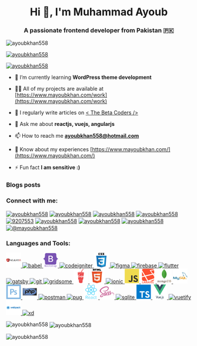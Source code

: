 <h1 align="center">Hi 👋, I'm Muhammad Ayoub</h1>
<h3 align="center">A passionate frontend developer from Pakistan 🇵🇰</h3>

<p align="left"> <img src="https://komarev.com/ghpvc/?username=ayoubkhan558&label=Profile%20views&color=0e75b6&style=flat"
    alt="ayoubkhan558" /> </p>

<p align="left"> <a href="https://github.com/ryo-ma/github-profile-trophy"><img
      src="https://github-profile-trophy.vercel.app/?username=ayoubkhan558" alt="ayoubkhan558" /></a> </p>

<p align="left"> <a href="https://twitter.com/ayoubkhan558" target="blank"><img
      src="https://img.shields.io/twitter/follow/ayoubkhan558?logo=twitter&style=for-the-badge" alt="ayoubkhan558" /></a> </p>

- 🌱 I’m currently learning **WordPress theme development**

- 👨‍💻 All of my projects are available at [https://www.mayoubkhan.com/work](https://www.mayoubkhan.com/work)

- 📝 I regularly write articles on [< The Beta Coders />](http://thebetacoders.com/)

- 💬 Ask me about **reactjs, vuejs, angularjs**

- 📫 How to reach me **ayoubkhan558@hotmail.com**

- 📄 Know about my experiences [https://www.mayoubkhan.com/](https://www.mayoubkhan.com/)

- ⚡ Fun fact **I am sensitive :)**

### Blogs posts
<!-- BLOG-POST-LIST:START -->
<!-- BLOG-POST-LIST:END -->

<h3 align="left">Connect with me:</h3>
<p align="left">
  <a href="https://codepen.io/ayoubkhan558" target="blank"><img align="center"
      src="https://cdn.jsdelivr.net/npm/simple-icons@3.0.1/icons/codepen.svg" alt="ayoubkhan558" height="30" width="40" /></a>
  <a href="https://dev.to/ayoubkhan558" target="blank"><img align="center"
      src="https://cdn.jsdelivr.net/npm/simple-icons@3.0.1/icons/dev-dot-to.svg" alt="ayoubkhan558" height="30" width="40" /></a>
  <a href="https://twitter.com/ayoubkhan558" target="blank"><img align="center"
      src="https://cdn.jsdelivr.net/npm/simple-icons@3.0.1/icons/twitter.svg" alt="ayoubkhan558" height="30" width="40" /></a>
  <a href="https://linkedin.com/in/ayoubkhan558" target="blank"><img align="center"
      src="https://cdn.jsdelivr.net/npm/simple-icons@3.0.1/icons/linkedin.svg" alt="ayoubkhan558" height="30" width="40" /></a>
  <a href="https://stackoverflow.com/users/9207553" target="blank"><img align="center"
      src="https://cdn.jsdelivr.net/npm/simple-icons@3.0.1/icons/stackoverflow.svg" alt="9207553" height="30" width="40" /></a>
  <a href="https://codesandbox.com/ayoubkhan558" target="blank"><img align="center"
      src="https://cdn.jsdelivr.net/npm/simple-icons@3.0.1/icons/codesandbox.svg" alt="ayoubkhan558" height="30" width="40" /></a>
  <a href="https://fb.com/ayoubkhan558" target="blank"><img align="center"
      src="https://cdn.jsdelivr.net/npm/simple-icons@3.0.1/icons/facebook.svg" alt="ayoubkhan558" height="30" width="40" /></a>
  <a href="https://instagram.com/ayoubkhan558" target="blank"><img align="center"
      src="https://cdn.jsdelivr.net/npm/simple-icons@3.0.1/icons/instagram.svg" alt="ayoubkhan558" height="30" width="40" /></a>
  <a href="https://medium.com/@mayoubkhan558" target="blank"><img align="center"
      src="https://cdn.jsdelivr.net/npm/simple-icons@3.0.1/icons/medium.svg" alt="@mayoubkhan558" height="30" width="40" /></a>
</p>

<h3 align="left">Languages and Tools:</h3>
<p align="left"> <a href="https://angular.io" target="_blank"> <img
      src="https://raw.githubusercontent.com/devicons/devicon/master/icons/angularjs/angularjs-original-wordmark.svg"
      alt="angularjs" width="40" height="40" /> </a> <a href="https://babeljs.io/" target="_blank"> <img
      src="https://www.vectorlogo.zone/logos/babeljs/babeljs-icon.svg" alt="babel" width="40" height="40" /> </a> <a
    href="https://getbootstrap.com" target="_blank"> <img
      src="https://raw.githubusercontent.com/devicons/devicon/master/icons/bootstrap/bootstrap-plain-wordmark.svg" alt="bootstrap"
      width="40" height="40" /> </a> <a href="https://codeigniter.com" target="_blank"> <img
      src="https://cdn.worldvectorlogo.com/logos/codeigniter.svg" alt="codeigniter" width="40" height="40" /> </a> <a
    href="https://www.w3schools.com/css/" target="_blank"> <img
      src="https://raw.githubusercontent.com/devicons/devicon/master/icons/css3/css3-original-wordmark.svg" alt="css3" width="40"
      height="40" /> </a> <a href="https://www.figma.com/" target="_blank"> <img
      src="https://www.vectorlogo.zone/logos/figma/figma-icon.svg" alt="figma" width="40" height="40" /> </a> <a
    href="https://firebase.google.com/" target="_blank"> <img src="https://www.vectorlogo.zone/logos/firebase/firebase-icon.svg"
      alt="firebase" width="40" height="40" /> </a> <a href="https://flutter.dev" target="_blank"> <img
      src="https://www.vectorlogo.zone/logos/flutterio/flutterio-icon.svg" alt="flutter" width="40" height="40" /> </a> <a
    href="https://www.gatsbyjs.com/" target="_blank"> <img src="https://www.vectorlogo.zone/logos/gatsbyjs/gatsbyjs-icon.svg"
      alt="gatsby" width="40" height="40" /> </a> <a href="https://git-scm.com/" target="_blank"> <img
      src="https://www.vectorlogo.zone/logos/git-scm/git-scm-icon.svg" alt="git" width="40" height="40" /> </a> <a
    href="https://gridsome.org/" target="_blank"> <img src="https://www.vectorlogo.zone/logos/gridsome/gridsome-icon.svg"
      alt="gridsome" width="40" height="40" /> </a> <a href="https://gulpjs.com" target="_blank"> <img
      src="https://raw.githubusercontent.com/devicons/devicon/master/icons/gulp/gulp-plain.svg" alt="gulp" width="40"
      height="40" /> </a> <a href="https://www.w3.org/html/" target="_blank"> <img
      src="https://raw.githubusercontent.com/devicons/devicon/master/icons/html5/html5-original-wordmark.svg" alt="html5"
      width="40" height="40" /> </a> <a href="https://ionicframework.com" target="_blank"> <img
      src="https://upload.wikimedia.org/wikipedia/commons/d/d1/Ionic_Logo.svg" alt="ionic" width="40" height="40" /> </a> <a
    href="https://developer.mozilla.org/en-US/docs/Web/JavaScript" target="_blank"> <img
      src="https://raw.githubusercontent.com/devicons/devicon/master/icons/javascript/javascript-original.svg" alt="javascript"
      width="40" height="40" /> </a> <a href="https://laravel.com/" target="_blank"> <img
      src="https://raw.githubusercontent.com/devicons/devicon/master/icons/laravel/laravel-plain-wordmark.svg" alt="laravel"
      width="40" height="40" /> </a> <a href="https://www.mongodb.com/" target="_blank"> <img
      src="https://raw.githubusercontent.com/devicons/devicon/master/icons/mongodb/mongodb-original-wordmark.svg" alt="mongodb"
      width="40" height="40" /> </a> <a href="https://www.mysql.com/" target="_blank"> <img
      src="https://raw.githubusercontent.com/devicons/devicon/master/icons/mysql/mysql-original-wordmark.svg" alt="mysql"
      width="40" height="40" /> </a> <a href="https://www.photoshop.com/en" target="_blank"> <img
      src="https://raw.githubusercontent.com/devicons/devicon/master/icons/photoshop/photoshop-line.svg" alt="photoshop"
      width="40" height="40" /> </a> <a href="https://www.php.net" target="_blank"> <img
      src="https://raw.githubusercontent.com/devicons/devicon/master/icons/php/php-original.svg" alt="php" width="40"
      height="40" /> </a> <a href="https://postman.com" target="_blank"> <img
      src="https://www.vectorlogo.zone/logos/getpostman/getpostman-icon.svg" alt="postman" width="40" height="40" /> </a> <a
    href="https://pugjs.org" target="_blank"> <img src="https://cdn.worldvectorlogo.com/logos/pug.svg" alt="pug" width="40"
      height="40" /> </a> <a href="https://reactjs.org/" target="_blank"> <img
      src="https://raw.githubusercontent.com/devicons/devicon/master/icons/react/react-original-wordmark.svg" alt="react"
      width="40" height="40" /> </a> <a href="https://sass-lang.com" target="_blank"> <img
      src="https://raw.githubusercontent.com/devicons/devicon/master/icons/sass/sass-original.svg" alt="sass" width="40"
      height="40" /> </a> <a href="https://www.sqlite.org/" target="_blank"> <img
      src="https://www.vectorlogo.zone/logos/sqlite/sqlite-icon.svg" alt="sqlite" width="40" height="40" /> </a> <a
    href="https://www.typescriptlang.org/" target="_blank"> <img
      src="https://raw.githubusercontent.com/devicons/devicon/master/icons/typescript/typescript-original.svg" alt="typescript"
      width="40" height="40" /> </a> <a href="https://vuejs.org/" target="_blank"> <img
      src="https://raw.githubusercontent.com/devicons/devicon/master/icons/vuejs/vuejs-original-wordmark.svg" alt="vuejs"
      width="40" height="40" /> </a> <a href="https://vuetifyjs.com/en/" target="_blank"> <img
      src="https://bestofjs.org/logos/vuetify.svg" alt="vuetify" width="40" height="40" /> </a> <a href="https://webpack.js.org"
    target="_blank"> <img
      src="https://raw.githubusercontent.com/devicons/devicon/d00d0969292a6569d45b06d3f350f463a0107b0d/icons/webpack/webpack-original-wordmark.svg"
      alt="webpack" width="40" height="40" /> </a> <a href="https://www.adobe.com/products/xd.html" target="_blank"> <img
      src="https://cdn.worldvectorlogo.com/logos/adobe-xd.svg" alt="xd" width="40" height="40" /> </a> </p>

<p><img align="left"
    src="https://github-readme-stats.vercel.app/api/top-langs?username=ayoubkhan558&show_icons=true&theme=dark&locale=en&layout=compact"
    alt="ayoubkhan558" /></p>

<p>&nbsp;<img align="center"
    src="https://github-readme-stats.vercel.app/api?username=ayoubkhan558&show_icons=true&theme=dark&locale=en"
    alt="ayoubkhan558" /></p>

<p><img align="center" src="https://github-readme-streak-stats.herokuapp.com/?user=ayoubkhan558&" alt="ayoubkhan558" /></p>
